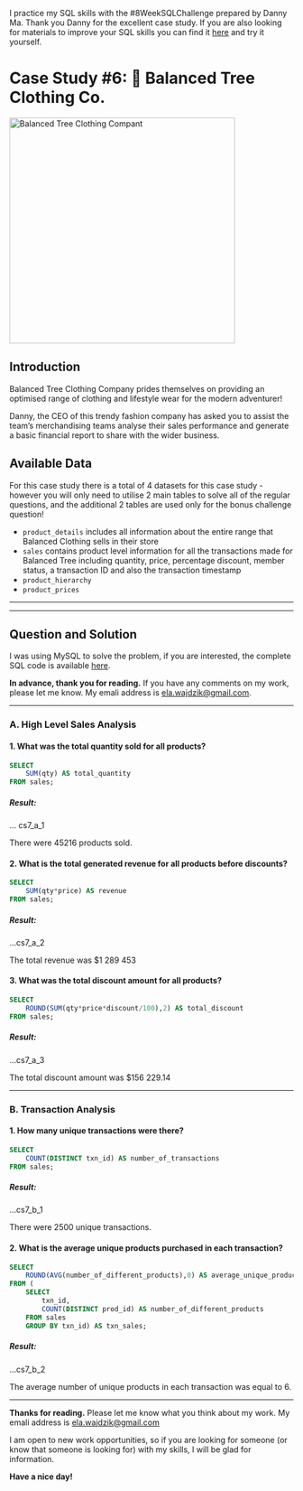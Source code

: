 I practice my SQL skills with the #8WeekSQLChallenge prepared by Danny Ma. Thank you Danny for the excellent case study.
If you are also looking for materials to improve your SQL skills you can find it [here](https://8weeksqlchallenge.com/) and try it yourself.

# Case Study #6: 👕 Balanced Tree Clothing Co.
<img src="https://8weeksqlchallenge.com/images/case-study-designs/7.png" alt="Balanced Tree Clothing Compant" height="400">

## Introduction

Balanced Tree Clothing Company prides themselves on providing an optimised range of clothing and lifestyle wear for the modern adventurer!

Danny, the CEO of this trendy fashion company has asked you to assist the team’s merchandising teams analyse their sales performance and generate a basic financial report to share with the wider business.

## Available Data

For this case study there is a total of 4 datasets for this case study - however you will only need to utilise 2 main tables to solve all of the regular questions, and the additional 2 tables are used only for the bonus challenge question!

- ``product_details`` includes all information about the entire range that Balanced Clothing sells in their store
- ``sales`` contains product level information for all the transactions made for Balanced Tree including quantity, price, percentage discount, member status, a transaction ID and also the transaction timestamp
- ``product_hierarchy``
- ``product_prices``


***
***

## Question and Solution

I was using MySQL to solve the problem, if you are interested, the complete SQL code is available [here]().

**In advance, thank you for reading.** If you have any comments on my work, please let me know. My emali address is ela.wajdzik@gmail.com.

***
###  A. High Level Sales Analysis

#### 1. What was the total quantity sold for all products?

```sql
SELECT
    SUM(qty) AS total_quantity
FROM sales;
```

##### Result:

... cs7_a_1

There were 45216 products sold.

#### 2. What is the total generated revenue for all products before discounts?

```sql
SELECT
    SUM(qty*price) AS revenue
FROM sales;
```

##### Result:

...cs7_a_2

The total revenue was $1 289 453 

#### 3. What was the total discount amount for all products?

```sql
SELECT
    ROUND(SUM(qty*price*discount/100),2) AS total_discount
FROM sales;
```

##### Result:

...cs7_a_3

The total discount amount was $156 229.14

***
###  B. Transaction Analysis

#### 1. How many unique transactions were there?

```sql
SELECT
    COUNT(DISTINCT txn_id) AS number_of_transactions
FROM sales;
```

##### Result:

...cs7_b_1

There were 2500 unique transactions.

#### 2. What is the average unique products purchased in each transaction?

```sql
SELECT
    ROUND(AVG(number_of_different_products),0) AS average_unique_products
FROM (
    SELECT
        txn_id,
        COUNT(DISTINCT prod_id) AS number_of_different_products
    FROM sales
    GROUP BY txn_id) AS txn_sales;
```
##### Result:

...cs7_b_2

The average number of unique products in each transaction was equal to 6.


***

**Thanks for reading.** Please let me know what you think about my work. My emali address is ela.wajdzik@gmail.com

I am open to new work opportunities, so if you are looking for someone (or know that someone is looking for) with my skills, I will be glad for information. 


**Have a nice day!**
